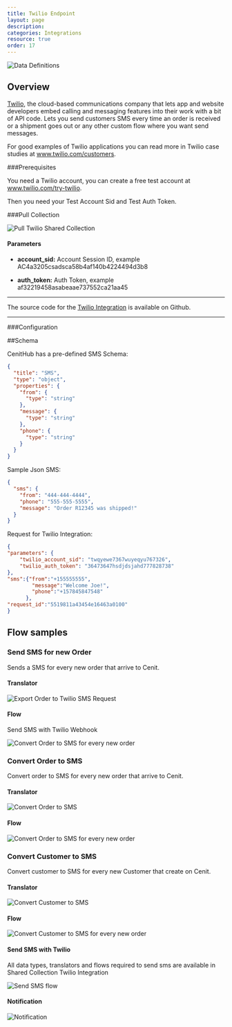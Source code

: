 ```yaml
---
title: Twilio Endpoint
layout: page
description:
categories: Integrations
resource: true
order: 17
---
```


![Data Definitions](/img/integrations/twilio.png)

## Overview

[Twilio](http://www.twilio.com/), the cloud-based communications company that lets app and website developers embed calling and messaging features into their work with a bit of API code. Lets you send customers SMS every time an order is received or a shipment goes out or any other custom flow where you want send messages.

For good examples of Twilio applications you can read more in Twilio case studies at www.twilio.com/customers.

###Prerequisites

You need a Twilio account, you can create a free test account at www.twilio.com/try-twilio.

Then you need your Test Account Sid and Test Auth Token.

###Pull Collection

![Pull Twilio Shared Collection](/img/integrations/twilio/twilio_config.jpg)

#### Parameters

 * **account_sid:** Account Session ID, example AC4a3205csadsca58b4af140b4224494d3b8
 
 * **auth_token:** Auth Token, example af32219458asabeaae737552ca21aa45


***
The source code for the [Twilio Integration](https://github.com/wombat/twilio_integration "Twilio integration") is available on Github.

***

###Configuration

##Schema

CenitHub has a pre-defined SMS Schema:

```json
{ 
  "title": "SMS", 
  "type": "object", 
  "properties": { 
    "from": { 
      "type": "string" 
    }, 
    "message": { 
      "type": "string" 
    }, 
    "phone": { 
      "type": "string" 
    } 
  } 
}
```

Sample Json SMS:

```json
{
  "sms": {
    "from": "444-444-4444",
    "phone": "555-555-5555",
    "message": "Order R12345 was shipped!"
  }
}
```

Request for Twilio Integration:


```json
{
"parameters": {
    "twilio_account_sid": "twqyewe7367wuyeqyu767326",
    "twilio_auth_token": "36473647hsdjdsjahd777828738"
},
"sms":{"from":"+155555555",
        "message":"Welcome Joe!",
        "phone":"+157845847548"
      },
"request_id":"5519811a43454e16463a0100"
}
```
 
## Flow samples

### Send SMS for new Order  

Sends a SMS for every new order that arrive to Cenit.

#### Translator

![Export Order to Twilio SMS Request ](/img/integrations/twilio/export_order_to_sms.png)

#### Flow

Send SMS with Twilio Webhook 

![Convert Order to SMS for every new order](/img/integrations/twilio/send_sms.png)

### Convert Order to SMS

Convert order to SMS for every new order that arrive to Cenit.

#### Translator

![Convert Order to SMS](/img/integrations/twilio/convert_order_sms.jpg)

#### Flow

![Convert Order to SMS for every new order](/img/integrations/twilio/flow_order_sms.jpg)

### Convert Customer to SMS

Convert customer to SMS for every new Customer that create on Cenit.

#### Translator

![Convert Customer to SMS](/img/integrations/twilio/convert_customer_sms.jpg)

#### Flow

![Convert Customer to SMS for every new order](/img/integrations/twilio/flow_customer_sms.jpg)

#### Send SMS with Twilio

All data types, translators and flows required to send sms are available in Shared Collection Twilio Integration

![Send SMS flow](/img/integrations/twilio/flow_send_sms.png)

#### Notification

![Notification](/img/integrations/twilio/twilio_notification.png)